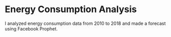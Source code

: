 # Energy Consumption Analysis


I analyzed energy consumption data from 2010 to 2018 and made a forecast using Facebook Prophet. 
